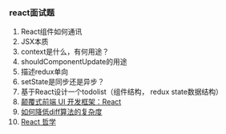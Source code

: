 ### react面试题

1. React组件如何通讯
2. JSX本质
3. context是什么，有何用途？
4. shouldComponentUpdate的用途
5. 描述redux单向
6. setState是同步还是异步？
7. 基于React设计一个todolist（组件结构， redux state数据结构）
8. [颠覆式前端 UI 开发框架：React](https://www.infoq.cn/article/subversion-front-end-ui-development-framework-react/)
9. [如何降低diff算法的复杂度](https://zh-hans.reactjs.org/docs/reconciliation.html)
10. [React 哲学](https://zh-hans.reactjs.org/docs/thinking-in-react.html)